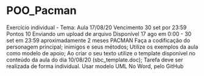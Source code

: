 # POO_Pacman
Exercício individual - Tema: Aula 17/08/20 Vencimento 30 set por 23:59 Pontos 10 Enviando um upload de arquivo Disponível 17 ago em 0:00 - 30 set em 23:59 aproximadamente 2 meses PACMAN  Faça a codificação do personagem principal; inimigos e seus métodos;  Utilize os exemplos da aula como modelo de apoio;  Ao criar o seu texto utilize o template disponível no conteúdo da aula do dia 10/08/20 (sbc_template.doc);  Tarefa deve ser realizada de forma individual.  Usar modelo UML  No Word, pelo GitHub
